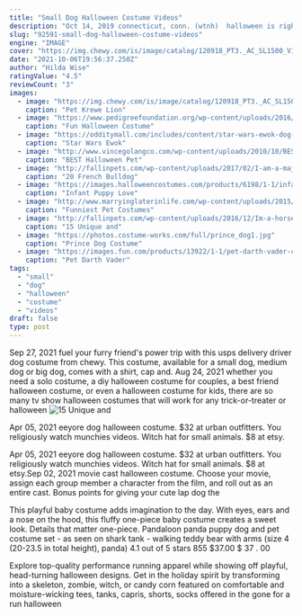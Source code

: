 ```yaml
---
title: "Small Dog Halloween Costume Videos"
description: "Oct 14, 2019 connecticut, conn. (wtnh)  halloween is right around the corner. To help trick-or-treaters prepare for the night, google has compiled a list of the most search costumes for 2019."
slug: "92591-small-dog-halloween-costume-videos"
engine: "IMAGE"
cover: "https://img.chewy.com/is/image/catalog/120918_PT3._AC_SL1500_V1539986524_.jpg"
date: "2021-10-06T19:56:37.250Z"
author: "Hilda Wise"
ratingValue: "4.5"
reviewCount: "3"
images:
  - image: "https://img.chewy.com/is/image/catalog/120918_PT3._AC_SL1500_V1539986524_.jpg"
    caption: "Pet Krewe Lion"
  - image: "https://www.pedigreefoundation.org/wp-content/uploads/2016/10/elvis.jpg"
    caption: "Fun Halloween Costume"
  - image: "https://odditymall.com/includes/content/star-wars-ewok-dog-costume-0.jpg"
    caption: "Star Wars Ewok"
  - image: "http://www.vincegolangco.com/wp-content/uploads/2010/10/BESTHalloweenPetCostumesFunnyAnimalCostumeIdeasforDogsandCatsuniqueholloweentopeverpets20.jpg"
    caption: "BEST Halloween Pet"
  - image: "http://fallinpets.com/wp-content/uploads/2017/02/I-am-a-majestic-giraffe-French-Bulldog-in-Costume.jpg"
    caption: "20 French Bulldog"
  - image: "https://images.halloweencostumes.com/products/6198/1-1/infant-puppy-love-costume.jpg"
    caption: "Infant Puppy Love"
  - image: "http://www.marryinglaterinlife.com/wp-content/uploads/2015/10/skunk-dog-costume.jpg"
    caption: "Funniest Pet Costumes"
  - image: "http://fallinpets.com/wp-content/uploads/2016/12/Im-a-horse-dog-costume.jpg"
    caption: "15 Unique and"
  - image: "https://photos.costume-works.com/full/prince_dog1.jpg"
    caption: "Prince Dog Costume"
  - image: "https://images.fun.com/products/13922/1-1/pet-darth-vader-costume.jpg"
    caption: "Pet Darth Vader"
tags:
  - "small"
  - "dog"
  - "halloween"
  - "costume"
  - "videos"
draft: false
type: post
---
```


Sep 27, 2021 fuel your furry friend's power trip with this usps delivery driver dog costume from chewy. This costume, available for a small dog, medium dog or big dog, comes with a shirt, cap and. Aug 24, 2021 whether you need a solo costume, a diy halloween costume for couples, a best friend halloween costume, or even a halloween costume for kids, there are so many tv show halloween costumes that will work for any trick-or-treater or halloween
![15 Unique and](http://fallinpets.com/wp-content/uploads/2016/12/Im-a-horse-dog-costume.jpg "15 Unique and")

Apr 05, 2021 eeyore dog halloween costume. $32 at urban outfitters.  You religiously watch munchies videos. Witch hat for small animals. $8 at etsy.
<!--inArticleAds-->

<!--galleryOne-->

Apr 05, 2021 eeyore dog halloween costume. $32 at urban outfitters.  You religiously watch munchies videos. Witch hat for small animals. $8 at etsy.Sep 02, 2021 movie cast halloween costume. Choose your movie, assign each group member a character from the film, and roll out as an entire cast. Bonus points for giving your cute lap dog the
<!--inArticleAds-->

<!--galleryTwo-->

This playful baby costume adds imagination to the day. With eyes, ears and a nose on the hood, this fluffy one-piece baby costume creates a sweet look. Details that matter  one-piece. Pandaloon panda puppy dog and pet costume set - as seen on shark tank - walking teddy bear with arms (size 4 (20-23.5 in total height), panda) 4.1 out of 5 stars 855 $37.00 $ 37 . 00
<!--galleryThree-->

Explore top-quality performance running apparel while showing off playful, head-turning halloween designs. Get in the holiday spirit by transforming into a skeleton, zombie, witch, or candy corn featured on comfortable and moisture-wicking tees, tanks, capris, shorts, socks offered in the gone for a run halloween